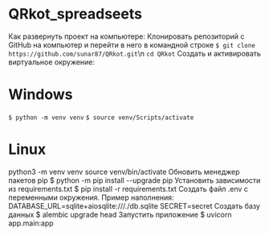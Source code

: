 # QRkot_spreadseets
Как развернуть проект на компьютере:
Клонировать репозиторий c GitHub на компьютер и перейти в него в командной строке
```$ git clone https://github.com/sunar87/QRkot.git```\n
```cd QRkot```
Создать и активировать виртуальное окружение:
# Windows
```$ python -m venv venv```
```$ source venv/Scripts/activate```

# Linux
python3 -m venv venv
source venv/bin/activate
Обновить менеджер пакетов pip
$ python -m pip install --upgrade pip
Установить зависимости из requirements.txt
$ pip install -r requirements.txt
Создать файл .env с переменными окружения. Пример наполнения:
DATABASE_URL=sqlite+aiosqlite:///./db.sqlite
SECRET=secret
Создать базу данных
$ alembic upgrade head
Запустить приложение
$ uvicorn app.main:app